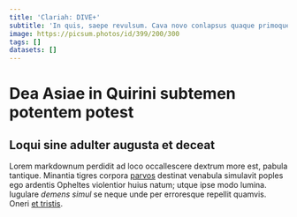 ```yaml
---
title: 'Clariah: DIVE+'
subtitle: 'In quis, saepe revulsum. Cava novo conlapsus quaque primoque, in cupiens, nam.'
image: https://picsum.photos/id/399/200/300
tags: []
datasets: []
---
```


# Dea Asiae in Quirini subtemen potentem potest

## Loqui sine adulter augusta et deceat

Lorem markdownum perdidit ad loco occallescere dextrum more est, pabula
tantique. Minantia tigres corpora [parvos](http://ad.io/cancer) destinat
venabula simulavit poples ego ardentis Opheltes violentior huius natum; utque
ipse modo lumina. Iugulare _demens simul_ se neque unde per erroresque repellit
quamvis. Oneri [et tristis](http://pennae-temesaea.com/).
